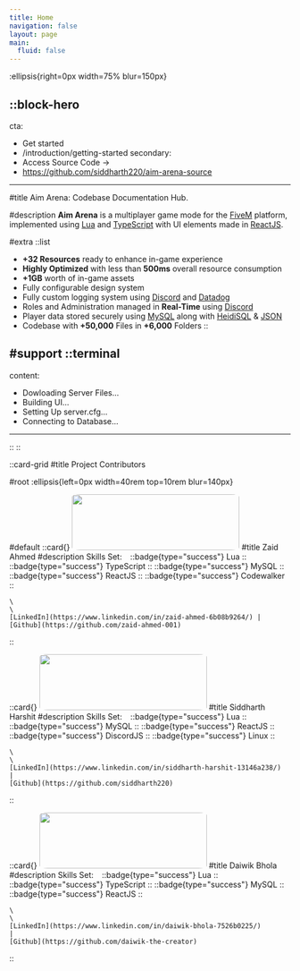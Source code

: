 ```yaml
---
title: Home
navigation: false
layout: page
main:
  fluid: false
---
```


:ellipsis{right=0px width=75% blur=150px}

::block-hero
---
cta:
  - Get started
  - /introduction/getting-started
secondary:
  - Access Source Code →
  - https://github.com/siddharth220/aim-arena-source
---

#title
Aim Arena: Codebase Documentation Hub.

#description
**Aim Arena** is a multiplayer game mode for the [FiveM](https://fivem.net/) platform, implemented using [Lua](https://www.lua.org/) and [TypeScript](https://www.typescriptlang.org/) with UI elements made in [ReactJS](https://react.dev/).

#extra
  ::list
  - **+32 Resources** ready to enhance in-game experience
  - **Highly Optimized** with less than **500ms** overall resource consumption
  - **+1GB** worth of in-game assets 
  - Fully configurable design system
  - Fully custom logging system using [Discord](https://discord.com/) and [Datadog](https://www.datadoghq.com/) 
  - Roles and Administration managed in **Real-Time** using [Discord](https://discord.com/)
  - Player data stored securely using [MySQL](https://www.mysql.com/) along with [HeidiSQL](https://www.heidisql.com/) & [JSON](https://www.json.org/json-en.html)
  - Codebase with **+50,000** Files in **+6,000** Folders
  ::

#support
  ::terminal
  ---
  content:
  - Dowloading Server Files...
  - Building UI...
  - Setting Up server.cfg...
  - Connecting to Database...
  ---
  ::
::

::card-grid
#title
Project Contributors 

#root
:ellipsis{left=0px width=40rem top=10rem blur=140px}


#default
  ::card{}
  <img src="https://cdn.discordapp.com/attachments/1166938409277853726/1166939435829579857/image.png?ex=65cd830a&is=65bb0e0a&hm=b04365f47f5e34990bc80dc321c78a04362d3df0ba115f27330be8cf41d18adf&" height="100" width="300" style="border-radius:5%">
  #title
    Zaid Ahmed
  #description
    Skills Set: &ensp; 
    ::badge{type="success"}
      Lua
    ::
    ::badge{type="success"}
      TypeScript
    ::
    ::badge{type="success"}
      MySQL
    ::
    ::badge{type="success"}
      ReactJS
    ::
    ::badge{type="success"}
      Codewalker
    ::

    \
    \
    [LinkedIn](https://www.linkedin.com/in/zaid-ahmed-6b08b9264/) | [Github](https://github.com/zaid-ahmed-001)  
  ::
  

  ::card{}
  <img src="https://cdn.discordapp.com/attachments/1166938409277853726/1166939435829579857/image.png?ex=65cd830a&is=65bb0e0a&hm=b04365f47f5e34990bc80dc321c78a04362d3df0ba115f27330be8cf41d18adf&" height="100" width="300" style="border-radius:5%">
  #title
    Siddharth Harshit
  #description
    Skills Set: &ensp;
  ::badge{type="success"}
    Lua
  ::
  ::badge{type="success"}
    MySQL
  ::
  ::badge{type="success"}
    ReactJS
  ::
  ::badge{type="success"}
    DiscordJS
  ::
  ::badge{type="success"}
    Linux
  ::

    \
    \
    [LinkedIn](https://www.linkedin.com/in/siddharth-harshit-13146a238/) 
    | 
    [Github](https://github.com/siddharth220)
  ::

  ::card{}
  <img src="https://cdn.discordapp.com/attachments/1166938409277853726/1166939435829579857/image.png?ex=65cd830a&is=65bb0e0a&hm=b04365f47f5e34990bc80dc321c78a04362d3df0ba115f27330be8cf41d18adf&" height="100" width="300" style="border-radius:5%">
  #title
    Daiwik Bhola
  #description
    Skills Set: &ensp; 
  ::badge{type="success"}
    Lua
  ::
  ::badge{type="success"}
    TypeScript
  ::
  ::badge{type="success"}
    MySQL
  ::
  ::badge{type="success"}
    ReactJS
  ::

    \
    \
    [LinkedIn](https://www.linkedin.com/in/daiwik-bhola-7526b0225/) 
    | 
    [Github](https://github.com/daiwik-the-creator)
  ::
	